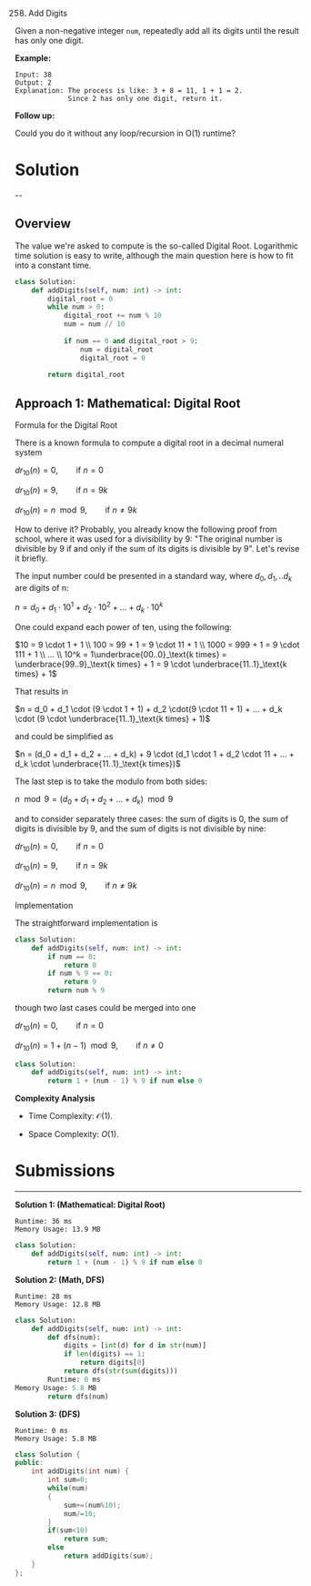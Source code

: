 258. Add Digits

Given a non-negative integer `num`, repeatedly add all its digits until the result has only one digit.

**Example:**
```
Input: 38
Output: 2 
Explanation: The process is like: 3 + 8 = 11, 1 + 1 = 2. 
             Since 2 has only one digit, return it.
```

**Follow up:**

Could you do it without any loop/recursion in O(1) runtime?

# Solution
--
## Overview
The value we're asked to compute is the so-called Digital Root. Logarithmic time solution is easy to write, although the main question here is how to fit into a constant time.

```python
class Solution:
    def addDigits(self, num: int) -> int:
        digital_root = 0
        while num > 0:
            digital_root += num % 10
            num = num // 10
            
            if num == 0 and digital_root > 9:
                num = digital_root
                digital_root = 0
                
        return digital_root
```

## Approach 1: Mathematical: Digital Root
Formula for the Digital Root

There is a known formula to compute a digital root in a decimal numeral system

$dr_{10}(n) = 0, \qquad \text{if } n = 0$

$dr_{10}(n) = 9, \qquad \text{if } n = 9 k$

$dr_{10}(n) = n \mod 9, \qquad \text{if } n \ne 9 k$

How to derive it? Probably, you already know the following proof from school, where it was used for a divisibility by 9: "The original number is divisible by 9 if and only if the sum of its digits is divisible by 9". Let's revise it briefly.

The input number could be presented in a standard way, where $d_0, d_1, .. d_k$ are digits of n:

$n = d_0 + d_1 \cdot 10^1 + d_2 \cdot 10^2 + ... + d_k \cdot 10^k$
 

One could expand each power of ten, using the following:

$10 = 9 \cdot 1 + 1 \\ 100 = 99 + 1 = 9 \cdot 11 + 1 \\ 1000 = 999 + 1 = 9 \cdot 111 + 1 \\ ... \\ 10^k = 1\underbrace{00..0}_\text{k times} = \underbrace{99..9}_\text{k times} + 1 = 9 \cdot \underbrace{11..1}_\text{k times} + 1$

That results in

$n = d_0 + d_1 \cdot (9 \cdot 1 + 1) + d_2 \cdot(9 \cdot 11 + 1) + ... + d_k \cdot (9 \cdot \underbrace{11..1}_\text{k times} + 1)$

and could be simplified as

$n = (d_0 + d_1 + d_2 + ... + d_k) + 9 \cdot (d_1 \cdot 1 + d_2 \cdot 11 + ... + d_k \cdot \underbrace{11..1}_\text{k times})$

The last step is to take the modulo from both sides:

$n \mod 9 = (d_0 + d_1 + d_2 + ... + d_k) \mod 9$

and to consider separately three cases: the sum of digits is 0, the sum of digits is divisible by 9, and the sum of digits is not divisible by nine:

$dr_{10}(n) = 0, \qquad \text{if } n = 0$

$dr_{10}(n) = 9, \qquad \text{if } n = 9 k$

$dr_{10}(n) = n \mod 9, \qquad \text{if } n \ne 9 k$

Implementation

The straightforward implementation is

```python
class Solution:
    def addDigits(self, num: int) -> int:
        if num == 0:
            return 0
        if num % 9 == 0:
            return 9
        return num % 9
```

though two last cases could be merged into one

$dr_{10}(n) = 0, \qquad \text{if } n = 0$

$dr_{10}(n) = 1 + (n - 1) \mod 9, \qquad \text{if } n \ne 0$

```python
class Solution:
    def addDigits(self, num: int) -> int:
        return 1 + (num - 1) % 9 if num else 0
```

**Complexity Analysis**

* Time Complexity: $\mathcal{O}(1)$.

* Space Complexity: $O(1)$.

# Submissions
---
**Solution 1: (Mathematical: Digital Root)**
```
Runtime: 36 ms
Memory Usage: 13.9 MB
```
```python
class Solution:
    def addDigits(self, num: int) -> int:
        return 1 + (num - 1) % 9 if num else 0
```

**Solution 2: (Math, DFS)**
```
Runtime: 28 ms
Memory Usage: 12.8 MB
```
```python
class Solution:
    def addDigits(self, num: int) -> int:
        def dfs(num):
            digits = [int(d) for d in str(num)]
            if len(digits) == 1:
                return digits[0]
            return dfs(str(sum(digits)))
        Runtime: 0 ms
Memory Usage: 5.8 MB
        return dfs(num)
```

**Solution 3: (DFS)**
```
Runtime: 0 ms
Memory Usage: 5.8 MB
```
```c++
class Solution {
public:
    int addDigits(int num) {
        int sum=0;
        while(num)
        {
            sum+=(num%10);
            num/=10;
        }
        if(sum<10)
            return sum;
        else
            return addDigits(sum);
    }
};
```
